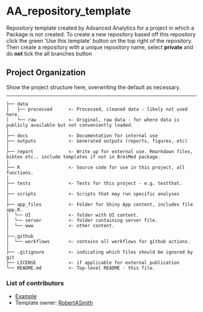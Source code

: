 # AA_repository_template

Repository template created by Advanced Analytics for a project in which a Package is not created.
To create a new repository based off this repository click the green 'Use this template' button on the top right of the repository. 
Then create a repository with a unique repository name, select **private** and do **not** tick the all branches button

## Project Organization

Show the project structure here, overwriting the default as necessary.

------------------------

```
├── data
│   ├── processed      <- Processed, cleaned data - likely not used here.
│   └── raw            <- Original, raw data - for where data is publicly available but not conveniently loaded.
│
├── docs               <- Documentation for internal use
├── outputs            <- Generated outputs (reports, figures, etc)
│
├── report             <- Write up for external use. Rmarkdown files, bibtex etc.. include templates if not in BresMed package.
│
├── R                  <- Source code for use in this project, all functions.
│
├── tests              <- Tests for this project - e.g. testthat.
│
├── scripts            <- Scripts that may run specific analyses
│
├── app_files          <- Folder for Shiny App content, includes file app.R.
│  └── UI              <- folder with UI content.
│  └── server          <- folder containing server file.
│  └── www             <- other content.
│
├──.github 
│  └── workflows       <- contains all workflows for github actions.
│
├── .gitignore         <- indicating which files should be ignored by git
├── LICENSE            <- if applicable for external publication
└── README.md          <- Top-level README - this file.
```

### List of contributors
- [Example](example@bresmed.com)
- Template owner: [RobertASmith](rsmith@bresmed.com)
